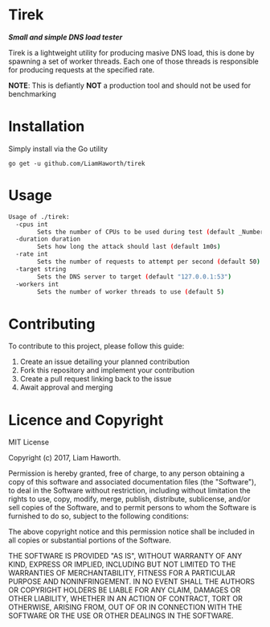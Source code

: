 Tirek
=====
_**Small and simple DNS load tester**_

Tirek is a lightweight utility for producing masive DNS load, this is done by spawning a set of
worker threads. Each one of those threads is responsible for producing requests at the specified rate.

**NOTE**: This is defiantly **NOT** a production tool and should not be used for benchmarking
 
Installation
============

Simply install via the Go utility

``go get -u github.com/LiamHaworth/tirek``
 
Usage
=====

```sh
Usage of ./tirek:
  -cpus int
    	Sets the number of CPUs to be used during test (default _Number of CPU cores on your system_)
  -duration duration
    	Sets how long the attack should last (default 1m0s)
  -rate int
    	Sets the number of requests to attempt per second (default 50)
  -target string
    	Sets the DNS server to target (default "127.0.0.1:53")
  -workers int
    	Sets the number of worker threads to use (default 5)
```

Contributing
=============

To contribute to this project, please follow this guide:

  1. Create an issue detailing your planned contribution
  2. Fork this repository and implement your contribution
  3. Create a pull request linking back to the issue
  4. Await approval and merging

Licence and Copyright
=====================

MIT License

Copyright (c) 2017, Liam Haworth.

Permission is hereby granted, free of charge, to any person obtaining a copy
of this software and associated documentation files (the "Software"), to deal
in the Software without restriction, including without limitation the rights
to use, copy, modify, merge, publish, distribute, sublicense, and/or sell
copies of the Software, and to permit persons to whom the Software is
furnished to do so, subject to the following conditions:

The above copyright notice and this permission notice shall be included in all
copies or substantial portions of the Software.

THE SOFTWARE IS PROVIDED "AS IS", WITHOUT WARRANTY OF ANY KIND, EXPRESS OR
IMPLIED, INCLUDING BUT NOT LIMITED TO THE WARRANTIES OF MERCHANTABILITY,
FITNESS FOR A PARTICULAR PURPOSE AND NONINFRINGEMENT. IN NO EVENT SHALL THE
AUTHORS OR COPYRIGHT HOLDERS BE LIABLE FOR ANY CLAIM, DAMAGES OR OTHER
LIABILITY, WHETHER IN AN ACTION OF CONTRACT, TORT OR OTHERWISE, ARISING FROM,
OUT OF OR IN CONNECTION WITH THE SOFTWARE OR THE USE OR OTHER DEALINGS IN THE
SOFTWARE.